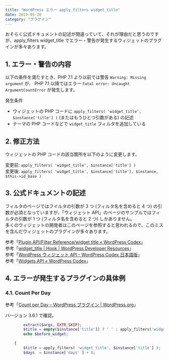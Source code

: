 ```yaml
---
title: "WordPress エラー apply_filters widget_title"
date: 2019-05-20
category: "プラグイン"
---
```


おそらく公式ドキュメントの記述が間違っていて、それが理由だと思うのですが、apply\_filters widget\_title でエラー・警告が発生するウィジェットのプラグインが多々あります。

## 1\. エラー・警告の内容

以下の条件を満たすとき、PHP 7.1 より以前では警告 `Warning: Missing argument` が、 PHP 7.1 以降ではエラー `Fatal error: Uncaught ArgumentCountError` が発生します。

発生条件

- ウィジェットの PHP コードに `apply_filters( 'widget_title', $instance['title'] )` (またはもうひとつ引数がある) の記述
- テーマの PHP コードなどで `widget_title` フィルタを追加している

## 2\. 修正方法

ウィジェットの PHP コードの該当箇所を以下のように変更します。

変更前: `apply_filters( 'widget_title', $instance['title'] )`  
変更後: `apply_filters( 'widget_title', $instance['title'], $instance, $this->id_base )`

## 3\. 公式ドキュメントの記述

フィルタのページではフイルタの引数が 3 つ (フィルタ名を含めると 4 つ) の引数が必須となっていますが、「ウィジェット API」のページのサンプルではフィルタの引数が 1 つ (フィルタ名を含めると 2 つ) しかありません。  
多くのウィジェットの開発者はこのページを参照すると思われるので、このミスを含んだウィジェットのプラグインが多々あります。  
  
参考「[Plugin API/Filter Reference/widget title « WordPress Codex](https://codex.wordpress.org/Plugin_API/Filter_Reference/widget_title)」  
参考「[widget\_title | Hook | WordPress Developer Resources](https://developer.wordpress.org/reference/hooks/widget_title/)」  
参考「[WordPress ウィジェット API - WordPress Codex 日本語版](https://wpdocs.osdn.jp/WordPress_%E3%82%A6%E3%82%A3%E3%82%B8%E3%82%A7%E3%83%83%E3%83%88_API)」  
参考「[Widgets API « WordPress Codex](https://codex.wordpress.org/Widgets_API)」

## 4\. エラーが発生するプラグインの具体例

### 4.1. Count Per Day

参考「[Count per Day – WordPress プラグイン | WordPress.org](https://ja.wordpress.org/plugins/count-per-day/)」  
  
バージョン 3.6.1 で確認。

```php
		extract($args, EXTR_SKIP);
		$title = empty($instance['title']) ? ' ' : apply_filters('widget_title', $instance['title']);
		echo $before_widget;
```

```php
	{
		$title = apply_filters( 'widget_title', $instance['title'] );
		$days  = $instance['days' ] + 0;
```

